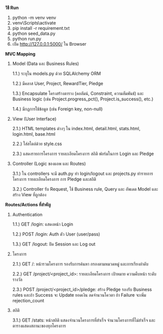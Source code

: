 **วิธี Run**

1. python -m venv venv
2. venv\Scripts\activate
3. pip install -r requirement.txt
4. python seed_data.py
5. python run.py
6. เปิด http://127.0.0.1:5000/ ใน Browser

**MVC Mapping**

1. Model (Data และ Business Rules)

	1.1.) ระบุใน models.py ด้วย SQLAlchemy ORM
   
	1.2.) มีคลาส User, Project, RewardTier, Pledge
   
	1.3.) Encapsulate โครงสร้างตาราง (คอลัมน์, Constraint, ความสัมพันธ์) และ Business logic (เช่น Project.progress_pct(), Project.is_success(), etc.)
   
	1.4.) มีกฎการใช้ข้อมูล (เช่น Foreign key, non-null)

3. View (User Interface)

	2.1.) HTML templates ต่างๆ ใน index.html, detail.html, stats.html, login.html, base.html
   
	2.2.) ใส่สไตล์ด้วย style.css
   
	2.3.) แสดงรายการโครงการ รายละเอียดโครงการ สถิติ ฟอร์มในการ Login และ Pledge

5. Controller (Logic ของแอพ และ Routes)

	3.1.) ใน controllers จะมี auth.py ทำ login/logout และ projects.py ทำรายการโครงการ รายละเอียดโครงการ การ Pledge และสถิติ
   
	3.2.) Controller รับ Request, ใช้ Business rule, Query และ อัพเดต Model และสร้าง View ที่ถูกต้อง


**Routes/Actions ที่สำคัญ**

1. Authentication
   
	1.1.) GET /login: แสดงหน้า Login
   
	1.2.) POST /login: Auth ตัว User (user/pass)
   
	1.3.) GET /logout: ปิด Session และ Log out

3. โครงการ
   
	2.1.) GET /: หน้ารวมโครงการ รองรับการค้นหา กรองตามหมวดหมู่ และการเรียงลำดับ
   
	2.2.) GET /project/<project_id>: รายละเอียดโครงการ เป้าหมาย ความคืบหน้า ระดับรางวัล
   
	2.3.) POST /project/<project_id>/pledge: สร้าง Pledge รองรับ Business rules และถ้า Success จะ Update ยอดเงิน ลดจำนวนโควตา ถ้า Failure จะเพิ่ม rejection_count

5. สถิติ
   
	3.1.) GET /stats: หน้าสถิติ แสดงจำนวนโครงการที่สำเร็จ จำนวนโครงการที่ไม่สำเร็จ และตารางแสดงสถานะของทุกโครงการ
